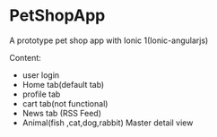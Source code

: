 # PetShopApp
A prototype pet shop app with Ionic 1(Ionic-angularjs)

Content:
- user login
- Home tab(default tab)
- profile tab
- cart tab(not functional)
- News tab (RSS Feed)
- Animal(fish ,cat,dog,rabbit) Master detail view
